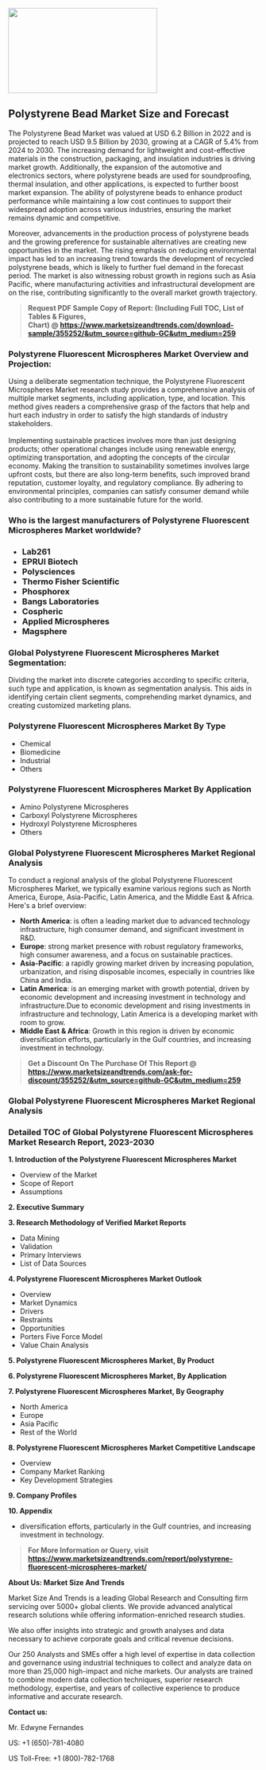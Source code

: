 <p><img class="alignnone size-medium wp-image-20088" src="https://ffe5etoiles.com/wp-content/uploads/2024/12/MST1-300x171.png" alt="" width="300" height="171" /></p><h2>Polystyrene Bead Market Size and Forecast</h2><p>The Polystyrene Bead Market was valued at USD 6.2 Billion in 2022 and is projected to reach USD 9.5 Billion by 2030, growing at a CAGR of 5.4% from 2024 to 2030. The increasing demand for lightweight and cost-effective materials in the construction, packaging, and insulation industries is driving market growth. Additionally, the expansion of the automotive and electronics sectors, where polystyrene beads are used for soundproofing, thermal insulation, and other applications, is expected to further boost market expansion. The ability of polystyrene beads to enhance product performance while maintaining a low cost continues to support their widespread adoption across various industries, ensuring the market remains dynamic and competitive.</p><p>Moreover, advancements in the production process of polystyrene beads and the growing preference for sustainable alternatives are creating new opportunities in the market. The rising emphasis on reducing environmental impact has led to an increasing trend towards the development of recycled polystyrene beads, which is likely to further fuel demand in the forecast period. The market is also witnessing robust growth in regions such as Asia Pacific, where manufacturing activities and infrastructural development are on the rise, contributing significantly to the overall market growth trajectory.</p></p><blockquote id="" class=""><strong>Request PDF Sample Copy of Report: (Including Full TOC, List of Tables &amp; Figures, Chart)&nbsp;@&nbsp;<strong><a href="https://www.marketsizeandtrends.com/download-sample/355252/&utm_source=github-GC&utm_medium=259" target="_blank">https://www.marketsizeandtrends.com/download-sample/355252/&utm_source=github-GC&utm_medium=259</a></strong></strong></blockquote><h3 id="" class="">Polystyrene Fluorescent Microspheres Market&nbsp;Overview and Projection:</h3><p id="" class="">Using a deliberate segmentation technique, the Polystyrene Fluorescent Microspheres Market research study provides a comprehensive analysis of multiple market segments, including application, type, and location. This method gives readers a comprehensive grasp of the factors that help and hurt each industry in order to satisfy the high standards of industry stakeholders. <br /> <br />Implementing sustainable practices involves more than just designing products; other operational changes include using renewable energy, optimizing transportation, and adopting the concepts of the circular economy. Making the transition to sustainability sometimes involves large upfront costs, but there are also long-term benefits, such improved brand reputation, customer loyalty, and regulatory compliance. By adhering to environmental principles, companies can satisfy consumer demand while also contributing to a more sustainable future for the world.</p><h3 id="" class="">Who is the largest manufacturers of&nbsp;Polystyrene Fluorescent Microspheres Market worldwide?</h3><h3 class=""><p><ul><li>Lab261 </li><li> EPRUI Biotech </li><li> Polysciences </li><li> Thermo Fisher Scientific </li><li> Phosphorex </li><li> Bangs Laboratories </li><li> Cospheric </li><li> Applied Microspheres </li><li> Magsphere</li></ul></p></h3><h3 id="" class="">Global&nbsp;Polystyrene Fluorescent Microspheres Market Segmentation:</h3><p id="" class="">Dividing the market into discrete categories according to specific criteria, such type and application, is known as segmentation analysis. This aids in identifying certain client segments, comprehending market dynamics, and creating customized marketing plans.</p><h3 id="" class="">Polystyrene Fluorescent Microspheres Market&nbsp;By Type</h3><p><p><ul><li>Chemical</li><li> Biomedicine</li><li> Industrial</li><li> Others</p></li></ul></p></p><h3 id="" class="">Polystyrene Fluorescent Microspheres Market&nbsp;By Application</h3><p class=""><p><ul><li>Amino Polystyrene Microspheres</li><li> Carboxyl Polystyrene Microspheres</li><li> Hydroxyl Polystyrene Microspheres</li><li> Others</li></ul></p></p><h3 id="" class="">Global Polystyrene Fluorescent Microspheres Market Regional Analysis</h3><p id="" class="">To conduct a regional analysis of the global Polystyrene Fluorescent Microspheres Market, we typically examine various regions such as North America, Europe, Asia-Pacific, Latin America, and the Middle East &amp; Africa. Here's a brief overview:</p><ul><li><strong>North America</strong>: is often a leading market due to advanced technology infrastructure, high consumer demand, and significant investment in R&amp;D.</li><li><strong>Europe</strong>: strong market presence with robust regulatory frameworks, high consumer awareness, and a focus on sustainable practices.</li><li><strong>Asia-Pacific</strong>: a rapidly growing market driven by increasing population, urbanization, and rising disposable incomes, especially in countries like China and India.</li><li><strong>Latin America</strong>: is an emerging market with growth potential, driven by economic development and increasing investment in technology and infrastructure.Due to economic development and rising investments in infrastructure and technology, Latin America is a developing market with room to grow.</li><li><strong>Middle East &amp; Africa</strong>: Growth in this region is driven by economic diversification efforts, particularly in the Gulf countries, and increasing investment in technology.</li></ul><blockquote id="" class=""><strong>Get a Discount On The Purchase Of This Report @ <strong><a href="https://www.marketsizeandtrends.com/ask-for-discount/355252/&utm_source=github-GC&utm_medium=259" target="_blank">https://www.marketsizeandtrends.com/ask-for-discount/355252/&utm_source=github-GC&utm_medium=259</a></strong></strong></blockquote><h3 id="" class="">Global Polystyrene Fluorescent Microspheres Market Regional Analysis</h3><h3 id="" class="">Detailed TOC of Global Polystyrene Fluorescent Microspheres Market Research Report, 2023-2030</h3><p id="" class=""><strong>1. Introduction of the Polystyrene Fluorescent Microspheres Market</strong></p><ul><li>Overview of the Market</li><li>Scope of Report</li><li>Assumptions</li></ul><p id="" class=""><strong>2. Executive Summary</strong></p><p id="" class=""><strong>3. Research Methodology of Verified Market Reports</strong></p><ul><li>Data Mining</li><li>Validation</li><li>Primary Interviews</li><li>List of Data Sources</li></ul><p id="" class=""><strong>4. Polystyrene Fluorescent Microspheres Market Outlook</strong></p><ul><li>Overview</li><li>Market Dynamics</li><li>Drivers</li><li>Restraints</li><li>Opportunities</li><li>Porters Five Force Model</li><li>Value Chain Analysis</li></ul><p id="" class=""><strong>5. Polystyrene Fluorescent Microspheres Market, By Product</strong></p><p id="" class=""><strong>6. Polystyrene Fluorescent Microspheres Market, By Application</strong></p><p id="" class=""><strong>7. Polystyrene Fluorescent Microspheres Market, By Geography</strong></p><ul><li>North America</li><li>Europe</li><li>Asia Pacific</li><li>Rest of the World</li></ul><p id="" class=""><strong>8. Polystyrene Fluorescent Microspheres Market Competitive Landscape</strong></p><ul><li>Overview</li><li>Company Market Ranking</li><li>Key Development Strategies</li></ul><p id="" class=""><strong>9. Company Profiles</strong></p><p id="" class=""><strong>10. Appendix</strong></p><ul><li>diversification efforts, particularly in the Gulf countries, and increasing investment in technology.</li></ul><blockquote id="" class=""><strong>For More Information or Query, visit <strong><strong><a href="https://www.marketsizeandtrends.com/report/polystyrene-fluorescent-microspheres-market/" target="_blank">https://www.marketsizeandtrends.com/report/polystyrene-fluorescent-microspheres-market/</a></strong></strong></strong></blockquote><p id="" class=""><strong>About Us: Market Size And Trends</strong></p><p id="" class="">Market Size And Trends is a leading Global Research and Consulting firm servicing over 5000+ global clients. We provide advanced analytical research solutions while offering information-enriched research studies.</p><p id="" class="">We also offer insights into strategic and growth analyses and data necessary to achieve corporate goals and critical revenue decisions.</p><p id="" class="">Our 250 Analysts and SMEs offer a high level of expertise in data collection and governance using industrial techniques to collect and analyze data on more than 25,000 high-impact and niche markets. Our analysts are trained to combine modern data collection techniques, superior research methodology, expertise, and years of collective experience to produce informative and accurate research.</p><p id="" class=""><strong>Contact us:</strong></p><p id="" class="">Mr. Edwyne Fernandes</p><p id="" class="">US: +1 (650)-781-4080</p><p id="" class="">US Toll-Free: +1 (800)-782-1768</p>
